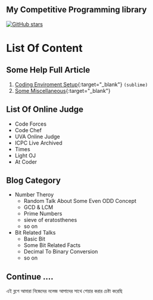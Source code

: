 

## My Competitive Programming library
[![GitHub stars](https://img.shields.io/github/stars/anikakash/Sports-Programming.svg?style=social&label=Stars)](https://github.com/anikakash/Sports-Programming)

# List Of Content

<!-- | Topic Name              | Link / Refarence                                                                              |
| :---------------------: | :-------------------------------------------------------------------------------------------: |
| Starting Guide          | [By DIU ACM](http://acm.daffodilvarsity.edu.bd/about/){:target="\_blank"}                     |
| Coding Enviroment Setup | [Click Here](Blog/sublime.md){:target="\_blank"}                                              | -->

## Some Help Full Article
1. [Coding Enviroment Setup](Blog/sublime.md){:target="\_blank"} `(sublime)`
2. [Some Miscellaneous](Blog/passwordgenerator.md){:target="\_blank"}

## List Of Online Judge
- Code Forces
- Code Chef
- UVA Online Judge
- ICPC Live Archived
- Times
- Light OJ
- At Coder

## Blog Category
- Number Theroy
  - Random Talk About Some Even ODD Concept
  - GCD & LCM
  - Prime Numbers
  - sieve of eratosthenes
  - so on
- Bit Related Talks
  - Basic Bit
  - Some Bit Related Facts
  - Decimal To Binary Conversion
  - so on
  

## Continue ....
এই ব্লগে আমারা নিজেদের নলেজ আপাদের সাথে শেয়ার করার চেষ্টা করেছি